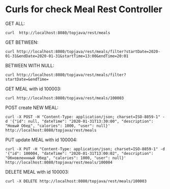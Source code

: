 Curls for check Meal Rest Controller
==================================================

GET ALL:
```
curl  http://localhost:8080/topjava/rest/meals
```
GET BETWEEN: 
```
curl http://localhost:8080/topjava/rest/meals/filter?startDate=2020-01-31&endDate=2020-01-31&startTime=13:00&endTime=20:01
```
BETWEEN WITH NULL: 
```
curl http://localhost:8080/topjava/rest/meals/filter?startDate=&endTime=
```
GET MEAL with id 100003: 
```
curl http://localhost:8080/topjava/rest/meals/100003
```
POST create NEW MEAL: 
```
curl -X POST -H "Content-Type: application/json; charset=ISO-8859-1" -d '{"id": null, "dateTime": "2020-01-31T13:30:00", "description": "Новый Обед", "calories": 1000, "user": null}' http://localhost:8080/topjava/rest/meals
```
PUT update MEAL with id 100004: 
```
curl -X PUT -H "Content-Type: application/json; charset=ISO-8859-1" -d '{"id": 100004, "dateTime": "2020-01-31T13:00:02", "description": "Обновленнный Обед", "calories": 1000, "user": null}' http://localhost:8080/topjava/rest/meals/100004
```
DELETE MEAL with id 100003: 
```
curl -X DELETE http://localhost:8080/topjava/rest/meals/100003
```